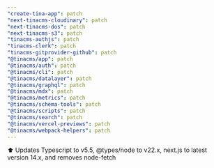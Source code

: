 ```yaml
---
"create-tina-app": patch
"next-tinacms-cloudinary": patch
"next-tinacms-dos": patch
"next-tinacms-s3": patch
"tinacms-authjs": patch
"tinacms-clerk": patch
"tinacms-gitprovider-github": patch
"@tinacms/app": patch
"@tinacms/auth": patch
"@tinacms/cli": patch
"@tinacms/datalayer": patch
"@tinacms/graphql": patch
"@tinacms/mdx": patch
"@tinacms/metrics": patch
"@tinacms/schema-tools": patch
"@tinacms/scripts": patch
"@tinacms/search": patch
"@tinacms/vercel-previews": patch
"@tinacms/webpack-helpers": patch
---
```


⬆️ Updates Typescript to v5.5, @types/node to v22.x, next.js to latest version 14.x, and removes node-fetch
